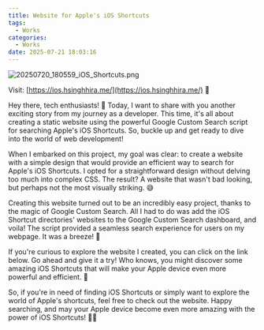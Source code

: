 ```yaml
---
title: Website for Apple's iOS Shortcuts
tags:
  - Works
categories:
  - Works
date: 2025-07-21 18:03:16
---
```

![20250720_180559_iOS_Shortcuts.png](/images/Works/20250720_180559_iOS_Shortcuts.png)

Visit: [https://ios.hsinghhira.me/](https://ios.hsinghhira.me/) 📱

Hey there, tech enthusiasts! 📱 Today, I want to share with you another exciting story from my journey as a developer. This time, it's all about creating a static website using the powerful Google Custom Search script for searching Apple's iOS Shortcuts. So, buckle up and get ready to dive into the world of web development!

When I embarked on this project, my goal was clear: to create a website with a simple design that would provide an efficient way to search for Apple's iOS Shortcuts. I opted for a straightforward design without delving too much into complex CSS. The result? A website that wasn't bad looking, but perhaps not the most visually striking. 😅

Creating this website turned out to be an incredibly easy project, thanks to the magic of Google Custom Search. All I had to do was add the iOS Shortcut directories' websites to the Google Custom Search dashboard, and voila! The script provided a seamless search experience for users on my webpage. It was a breeze! 💨

If you're curious to explore the website I created, you can click on the link below. Go ahead and give it a try! Who knows, you might discover some amazing iOS Shortcuts that will make your Apple device even more powerful and efficient. 🚀

So, if you're in need of finding iOS Shortcuts or simply want to explore the world of Apple's shortcuts, feel free to check out the website. Happy searching, and may your Apple device become even more amazing with the power of iOS Shortcuts! 📱✨

